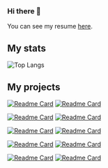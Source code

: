 ### Hi there 👋
You can see my resume [here](https://drive.google.com/file/d/1br3Gew7BYwQJAXmP3CrE-i9n4r0m-Jkp/view?usp=sharing).
## My stats
![Top Langs](https://github-readme-stats.vercel.app/api/top-langs/?username=andreitablan&layout=compact&show_icons=true&theme=transparent)
## My projects
[![Readme Card](https://github-readme-stats.vercel.app/api/pin/?username=andreitablan&repo=Viridis-Vitae&show_icons=true&theme=transparent)](https://github.com/andreitablan/Viridis-Vitae) [![Readme Card](https://github-readme-stats.vercel.app/api/pin/?username=andreitablan&repo=Pedagogy-Prime&show_icons=true&theme=transparent)](https://github.com/andreitablan/Pedagogy-Prime) 

[![Readme Card](https://github-readme-stats.vercel.app/api/pin/?username=andreitablan&repo=Actors-Guild-Awards-Visualizer&show_icons=true&theme=transparent)](https://github.com/andreitablan/Actors-Guild-Awards-Visualizer) [![Readme Card](https://github-readme-stats.vercel.app/api/pin/?username=andreitablan&repo=Graph-bot&show_icons=true&theme=transparent)](https://github.com/andreitablan/Graph-bot)

[![Readme Card](https://github-readme-stats.vercel.app/api/pin/?username=4-Capybara-Fiorosi&repo=CourtDate&show_icons=true&theme=transparent)](https://github.com/4-Capybara-Fiorosi/CourtDate) [![Readme Card](https://github-readme-stats.vercel.app/api/pin/?username=Rianer&repo=FII-IMR-ERFELETA&show_icons=true&theme=transparent)](https://github.com/Rianer/FII-IMR-ERFELETA) 

[![Readme Card](https://github-readme-stats.vercel.app/api/pin/?username=andreitablan&repo=Stable-marriage-problem&show_icons=true&theme=transparent)](https://github.com/andreitablan/Stable-marriage-problem) [![Readme Card](https://github-readme-stats.vercel.app/api/pin/?username=AnaMitrea&repo=BibLis&show_icons=true&theme=transparent)](https://github.com/AnaMitrea/BibLis)

[![Readme Card](https://github-readme-stats.vercel.app/api/pin/?username=andreitablan&repo=visit&show_icons=true&theme=transparent)](https://github.com/andreitablan/Visit) [![Readme Card](https://github-readme-stats.vercel.app/api/pin/?username=andreitablan&repo=Guess-the-number&show_icons=true&theme=transparent)](https://github.com/andreitablan/Guess-the-number)
